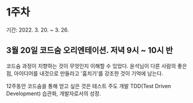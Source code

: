 # 1주차 
기간: 2022. 3. 20.  ~ 3. 26.

## 3월 20일 코드숨 오리엔테이션. 저녁 9시 ~ 10시 반 

코드숨 과정이 지향하는 것이 무엇인지 이해할 수 있었다. 윤석님이 다른 사람의 좋은 점, 아이디어를 내것으로 만들라고 '훔치기'를 강조한 것이 기억에 남는다. 

12주동안 코드숨을 통해 얻고 싶은 것은 테스트 주도 개발 TDD(Test Driven Development) 습관화, 개발자로서의 성장.
